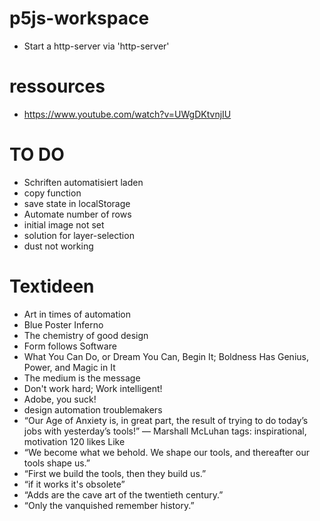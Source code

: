 # p5js-workspace

-   Start a http-server via 'http-server'

# ressources

-   https://www.youtube.com/watch?v=UWgDKtvnjIU

# TO DO

-   Schriften automatisiert laden
-   copy function
-   save state in localStorage
-   Automate number of rows
-   initial image not set
-   solution for layer-selection
-   dust not working

# Textideen

-   Art in times of automation
-   Blue Poster Inferno
-   The chemistry of good design
-   Form follows Software
-   What You Can Do, or Dream You Can, Begin It; Boldness Has Genius, Power, and Magic in It
-   The medium is the message
-   Don't work hard; Work intelligent!
-   Adobe, you suck!
-   design automation troublemakers
-   “Our Age of Anxiety is, in great part, the result of trying to do today’s jobs with yesterday’s tools!”
    ― Marshall McLuhan
    tags: inspirational, motivation 120 likes Like
-   “We become what we behold. We shape our tools, and thereafter our tools shape us.”
-   “First we build the tools, then they build us.”
-   “if it works it's obsolete”
-   “Adds are the cave art of the twentieth century.”
-   “Only the vanquished remember history.”
